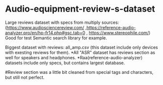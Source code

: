 # Audio-equipment-review-s-dataset
Large reviews dataset with specs from multiply sources: (https://www.audiosciencereview.com/ ,https://reference-audio-analyzer.pro/en/hp-fr14.php#gsc.tab=0 , https://www.stereophile.com/)  
Good for test Semantic search library for example.

Biggest dataset with reviews: all_amp.csv (this dataset include only devices with exesting reviews for them).
*All "ASR" dataset has reviews section as well for speakers and headphones.
*Raa(reference-audio-analyzer) datasets include only specs, but contains largest database.

#Review section was a little bit cleaned from special tags and characters, but still not perfect.
